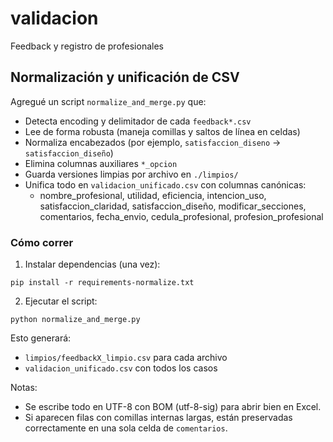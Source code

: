 # validacion

Feedback y registro de profesionales

## Normalización y unificación de CSV

Agregué un script `normalize_and_merge.py` que:

- Detecta encoding y delimitador de cada `feedback*.csv`
- Lee de forma robusta (maneja comillas y saltos de línea en celdas)
- Normaliza encabezados (por ejemplo, `satisfaccion_diseno` -> `satisfaccion_diseño`)
- Elimina columnas auxiliares `*_opcion`
- Guarda versiones limpias por archivo en `./limpios/`
- Unifica todo en `validacion_unificado.csv` con columnas canónicas:
	- nombre_profesional, utilidad, eficiencia, intencion_uso, satisfaccion_claridad, satisfaccion_diseño, modificar_secciones, comentarios, fecha_envio, cedula_profesional, profesion_profesional

### Cómo correr

1) Instalar dependencias (una vez):

```
pip install -r requirements-normalize.txt
```

2) Ejecutar el script:

```
python normalize_and_merge.py
```

Esto generará:
- `limpios/feedbackX_limpio.csv` para cada archivo
- `validacion_unificado.csv` con todos los casos

Notas:
- Se escribe todo en UTF-8 con BOM (utf-8-sig) para abrir bien en Excel.
- Si aparecen filas con comillas internas largas, están preservadas correctamente en una sola celda de `comentarios`.
